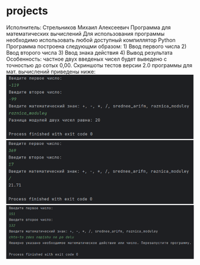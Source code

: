 # projects
Исполнитель: Стрельников Михаил Алексеевич
Программа для математических вычислений
Для использования программы необходимо использовать любой доступный компиллятор Python
Программа построена следующми образом: 1) Ввод первого числа
                                       2) Ввод второго числа
                                       3) Ввод знака действия
                                       4) Вывод результата
Особенность: частное двух введеных чисел будет выведено с точностью до сотых 0,00.
Скриншоты тестов версии 2.0 программы для мат. вычислений приведены ниже:
![Alt-текст](https://github.com/m3kskssssssss/projects/blob/main/test_mathprogramm_1.png)
![Alt-текст](https://github.com/m3kskssssssss/projects/blob/main/test_mathprogramm_2.png)
![Alt-текст](https://github.com/m3kskssssssss/projects/blob/main/test_mathprogramm_3.png)


